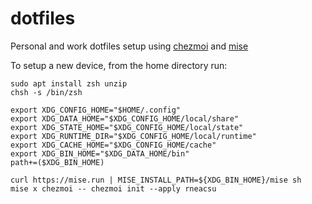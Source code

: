 # dotfiles

Personal and work dotfiles setup using [chezmoi](https://www.chezmoi.io/) and [mise](https://mise.jdx.dev/)

To setup a new device, from the home directory run:

```shell
sudo apt install zsh unzip
chsh -s /bin/zsh

export XDG_CONFIG_HOME="$HOME/.config"
export XDG_DATA_HOME="$XDG_CONFIG_HOME/local/share"
export XDG_STATE_HOME="$XDG_CONFIG_HOME/local/state"
export XDG_RUNTIME_DIR="$XDG_CONFIG_HOME/local/runtime"
export XDG_CACHE_HOME="$XDG_CONFIG_HOME/cache"
export XDG_BIN_HOME="$XDG_DATA_HOME/bin"
path+=($XDG_BIN_HOME)

curl https://mise.run | MISE_INSTALL_PATH=${XDG_BIN_HOME}/mise sh
mise x chezmoi -- chezmoi init --apply rneacsu
```
